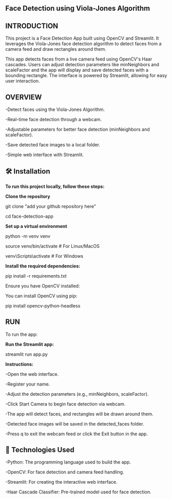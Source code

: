 ## Face Detection using Viola-Jones Algorithm
## INTRODUCTION
This project is a Face Detection App built using OpenCV and Streamlit. 
It leverages the Viola-Jones face detection algorithm to detect faces from a camera feed and draw rectangles around them. 

This app detects faces from a live camera feed using OpenCV's Haar cascades. Users can adjust detection parameters like minNeighbors and scaleFactor and the app will display and save detected faces with a bounding rectangle. The interface is powered by Streamlit, allowing for easy user interaction.

## OVERVIEW
-Detect faces using the Viola-Jones Algorithm.

-Real-time face detection through a webcam.

-Adjustable parameters for better face detection (minNeighbors and scaleFactor).

-Save detected face images to a local folder.

-Simple web interface with Streamlit.

## 🛠️ Installation

**To run this project locally, follow these steps:**

**Clone the repository**

git clone "add your github repository here"

cd face-detection-app




**Set up a virtual environment**

python -m venv venv

source venv/bin/activate    # For Linux/MacOS

venv\Scripts\activate       # For Windows




**Install the required dependencies:**

pip install -r requirements.txt

Ensure you have OpenCV installed:

You can install OpenCV using pip:

pip install opencv-python-headless


## RUN
To run the app:

**Run the Streamlit app:**

streamlit run app.py


**Instructions:**

-Open the web interface.

-Register your name.

-Adjust the detection parameters (e.g., minNeighbors, scaleFactor).

-Click Start Camera to begin face detection via webcam.

-The app will detect faces, and rectangles will be drawn around them.

-Detected face images will be saved in the detected_faces folder.

-Press q to exit the webcam feed or click the Exit button in the app.


## 🧰 Technologies Used

-Python: The programming language used to build the app.

-OpenCV: For face detection and camera feed handling.

-Streamlit: For creating the interactive web interface.

-Haar Cascade Classifier: Pre-trained model used for face detection.



